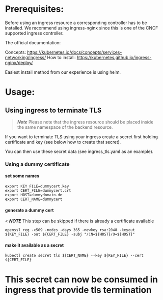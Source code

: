 # Prerequisites:

Before using an ingress resource a corresponding controller has to be installed. We recommend using ingress-nginx since this is one of the CNCF supported ingress controller. 

The official documentation:

Concepts: https://kubernetes.io/docs/concepts/services-networking/ingress/
How to install: https://kubernetes.github.io/ingress-nginx/deploy/

Easiest install method from our experience is using helm.

# Usage:

## Using ingress to terminate TLS

> **_Note_** Please note that the ingress resource should be placed inside the same namespace of the backend resource.

If you want to terminate TLS using your ingress create a secret first holding certificate and key (see below how to create that secret).

You can then use these secret data (see ingress_tls.yaml as an example).

### Using a dummy certificate

#### set some names
```
export KEY_FILE=dummycert.key
export CERT_FILE=dummycert.crt
export HOST=dummydomain.de
export CERT_NAME=dummycert
```

#### generate a dummy cert

< **_NOTE_** This step can be skipped if there is already a certificate available

```
openssl req -x509 -nodes -days 365 -newkey rsa:2048 -keyout ${KEY_FILE} -out ${CERT_FILE} -subj "/CN=${HOST}/O=${HOST}"
```

#### make it available as a secret
```
kubectl create secret tls ${CERT_NAME} --key ${KEY_FILE} --cert ${CERT_FILE}
```

# This secret can now be consumed in ingress that provide tls termination




